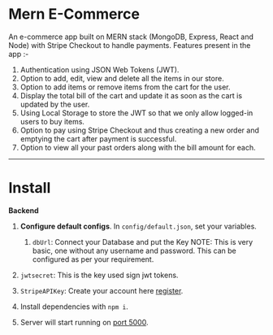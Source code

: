 ﻿# Mern E-Commerce
An e-commerce app built on MERN stack (MongoDB, Express, React and Node) with Stripe Checkout to handle payments.
Features present in the app :-
1. Authentication using JSON Web Tokens (JWT).
2. Option to add, edit, view and delete all the items in our store.
3. Option to add items or remove items from the cart for the user.
4. Display the total bill of the cart and update it as soon as the cart is updated by the user.
5. Using Local Storage to store the JWT so that we only allow logged-in users to buy items.
6. Option to pay using Stripe Checkout and thus creating a new order and emptying the cart after payment is successful.
7. Option to view all your past orders along with the bill amount for each.
---
# Install

**Backend**

1.  **Configure default configs**. In `config/default.json`, set your variables.

	1. `dbUrl`: Connect your Database and put the Key
NOTE: This is very basic, one without any username and password. This can be configured as per your requirement.
  2. `jwtsecret`: This is the key used sign jwt tokens.
  3. `StripeAPIKey`: Create your account here [register](https://dashboard.stripe.com/register).
2. Install dependencies with `npm i`.
3. Server will start running on [port 5000](http://localhost:5000).

